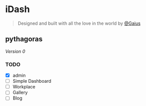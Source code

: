 # iDash

> Designed and built with all the love in the world by [@Gaius](https://github.com/gaiusyao)


## pythagoras 
*Version 0*

### TODO
- [x] admin
- [ ] Simple Dashboard
- [ ] Workplace
- [ ] Gallery
- [ ] Blog